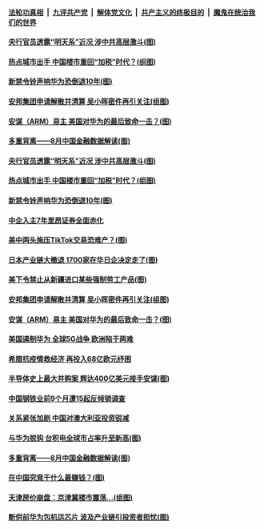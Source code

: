 ####  [法轮功真相](../../../../basic/blob/master/README.md?t=09151702) &nbsp;|&nbsp; [九评共产党](../../../../9ping.md/blob/master/README.md?t=09151702) &nbsp;|&nbsp; [解体党文化](../../../../jtdwh.md/blob/master/README.md?t=09151702)  &nbsp;|&nbsp; [共产主义的终极目的](../../../../gczydzjmd.md/blob/master/README.md?t=09151702) &nbsp;|&nbsp; [魔鬼在统治我们的世界](../../../../mgztzwmdsj.md/blob/master/README.md?t=09151702) 

#### [央行官员透露“明天系”近况 涉中共高层激斗(图)](../pages/p5/946131.md?t=09151702) 

#### [热点城市出手 中国楼市重回“加税”时代？(组图)](../pages/p5/946142.md?t=09151702) 

#### [新禁令铃声响华为恐倒退10年(图)](../pages/p5/946164.md?t=09151702) 

#### [安邦集团申请解散并清算 吴小晖密件再引关注(组图)](../pages/p5/946127.md?t=09151702) 

#### [安谋（ARM）易主 美国对华为的最后致命一击？(图)](../pages/p5/946121.md?t=09151702) 

#### [多重背离——8月中国金融数据解读(图)](../pages/p5/946061.md?t=09151702) 

#### [央行官员透露“明天系”近况 涉中共高层激斗(图)](../pages/p5/946131.md?t=09151702) 

#### [热点城市出手 中国楼市重回“加税”时代？(组图)](../pages/p5/946142.md?t=09151702) 

#### [新禁令铃声响华为恐倒退10年(图)](../pages/p5/946164.md?t=09151702) 

#### [中企入主7年里昂证券全面赤化](../pages/p5/946157.md?t=09151702) 

#### [美中两头施压TikTok交易恐难产？(图)](../pages/p5/946153.md?t=09151702) 

#### [日本产业链大撤退 1700家在华日企决定走了(图)](../pages/p5/946141.md?t=09151702) 

#### [美下令禁止从新疆进口某些强制劳工产品(图)](../pages/p5/946149.md?t=09151702) 

#### [安邦集团申请解散并清算 吴小晖密件再引关注(组图)](../pages/p5/946127.md?t=09151702) 

#### [安谋（ARM）易主 美国对华为的最后致命一击？(图)](../pages/p5/946121.md?t=09151702) 

#### [美国遏制华为 全球5G战争 欧洲陷于两难](../pages/p5/946120.md?t=09151702) 

#### [希腊抗疫情救经济 再投入68亿欧元纾困](../pages/p5/946118.md?t=09151702) 

#### [半导体史上最大并购案 辉达400亿美元接手安谋(图)](../pages/p5/946083.md?t=09151702) 

#### [中国钢铁业前9个月遭15起反倾销调查](../pages/p5/946081.md?t=09151702) 

#### [关系紧张加剧 中国对澳大利亚投资锐减](../pages/p5/946080.md?t=09151702) 

#### [与华为脱钩 台积电全球市占率升至新高(图)](../pages/p5/946071.md?t=09151702) 

#### [多重背离——8月中国金融数据解读(图)](../pages/p5/946061.md?t=09151702) 

#### [在中国究竟干什么最赚钱？(图)](../pages/p5/946066.md?t=09151702) 

#### [天津房价崩盘：京津冀楼市震荡…(组图)](../pages/p5/946062.md?t=09151702) 

#### [断供前华为包机运芯片 波及产业链引投资者担忧(图)](../pages/p5/946043.md?t=09151702) 


